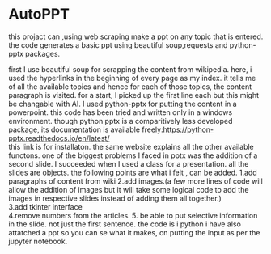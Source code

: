 # AutoPPT
this projact can ,using web scraping make a ppt on any topic that is entered.
the code generates a basic ppt using beautiful soup,requests and python-pptx packages.

first I use beautiful soup for scrapping the content from wikipedia.  here, i used the hyperlinks in the beginning of every page as my index. it tells me of all the available topics and hence for each of those topics, the content paragraph is visited. for a start, I picked up the first line each but this might be changable with AI.
I used python-pptx for putting the content in a powerpoint.
this code has been tried and written only in a windows environment. 
though python pptx is a comparitively less developed package, its documentation is available freely:https://python-pptx.readthedocs.io/en/latest/   
this link is for installaton. the same website explains all the other available functons.
one of the biggest problems I faced in pptx was the addition of a second slide. I succeeded when I used a class for a presentation. all the slides are objects.
the following points are what i felt , can be added.
1.add paragraphs of content from wiki
2.add images.(a few more lines of code will allow the addition of images but it will take some logical code to add the images in respective slides instead of adding them all together.)                                                                     
3.add tkinter interface                                                                      
4.remove numbers from the articles.
5. be able to put selective information in the slide. not just the first sentence.
 the code is i python
 i have also attatched a ppt so you can se what it makes, on putting the input as per the jupyter notebook.
                    
